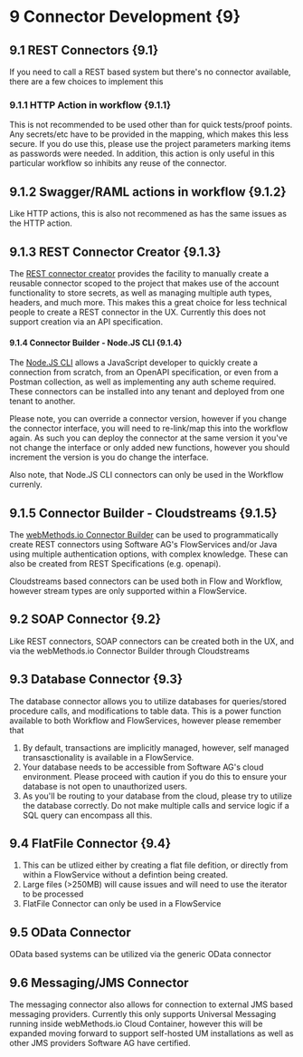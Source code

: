 # 9 Connector Development {9}

## 9.1 REST Connectors {9.1}

If you need to call a REST based system but there's no connector available, there are a few choices to implement this

### 9.1.1 HTTP Action in workflow {9.1.1}

This is not recommended to be used other than for quick tests/proof points.  Any secrets/etc have to be provided in the mapping, which makes this less secure.  If you do use this, please use the project parameters marking items as passwords were needed.  In addition, this action is only useful in this particular workflow so inhibits any reuse of the connector.

## 9.1.2 Swagger/RAML actions in workflow {9.1.2}

Like HTTP actions, this is also not recommened as has the same issues as the HTTP action.

## 9.1.3 REST Connector Creator {9.1.3}

The [REST connector creator](https://docs.webmethods.io/integration/connectors/connector-bundle/custom-con/) provides the facility to manually create a reusable connector scoped to the project that makes use of the account functionality to store secrets, as well as managing multiple auth types, headers, and much more.  This makes this a great choice for less technical people to create a REST connector in the UX.  Currently this does not support creation via an API specification.

#### 9.1.4 Connector Builder - Node.JS CLI {9.1.4}

The [Node.JS CLI](https://docs.webmethods.io/integration/developer_guide/connector_builder/) allows a JavaScript developer to quickly create a connection from scratch, from an OpenAPI specification, or even from a Postman collection, as well as implementing any auth scheme required.  These connectors can be installed into any tenant and deployed from one tenant to another.

Please note, you can override a connector version, however if you change the connector interface, you will need to re-link/map this into the workflow again.  As such you can deploy the connector at the same version it you've not change the interface or only added new functions, however you should increment the version is you do change the interface.

Also note, that Node.JS CLI connectors can only be used in the Workflow currenly.

## **9.1.5 Connector Builder - Cloudstreams** {9.1.5}

The [webMethods.io Connector Builder](https://tech.forums.softwareag.com/t/webmethods-io-connector-builder/240109) can be used to programmatically create REST connectors using Software AG's FlowServices and/or Java using multiple authentication options, with complex knowledge.  These can also be created from REST Specifications (e.g. openapi).

Cloudstreams based connectors can be used both in Flow and Workflow, however stream types are only supported within a FlowService.

## 9.2 SOAP Connector {9.2}

Like REST connectors, SOAP connectors can be created both in the UX, and via  the webMethods.io Connector Builder through Cloudstreams

## 9.3 Database Connector {9.3}

The database connector allows you to utilize databases for queries/stored procedure calls, and modifications to table data.  This is a power function available to both Workflow and FlowServices, however please remember that

1. By default, transactions are implicitly managed, however, self managed transasctionality is available in a FlowService.
2. Your database needs to be accessible from Software AG's cloud environment.  Please proceed with caution if you do this to ensure your database is not open to unauthorized users.
3. As you'll be routing to your database from the cloud, please try to utilize the database correctly.  Do not make multiple calls and service logic if a SQL query can encompass all this.

## 9.4 FlatFile Connector {9.4}

1. This can be utlized either by creating a flat file defition, or directly from within a FlowService without a defintion being created.
2. Large files (>250MB) will cause issues and will need to use the iterator to be processed
3. FlatFile Connector can only be used in a FlowService

## 9.5 OData Connector

OData based systems can be utilized via the generic OData connector

## 9.6 Messaging/JMS Connector

The messaging connector also allows for connection to external JMS based messaging providers.  Currently this only supports Universal Messaging running inside webMethods.io Cloud Container, however this will be expanded moving forward to support self-hosted UM installations as well as other JMS providers Software AG have certified.
